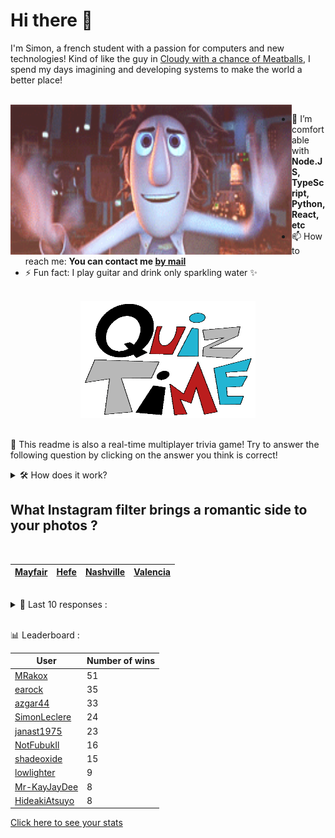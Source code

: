# Hi there 👋

I'm Simon, a french student with a passion for computers and new technologies!
Kind of like the guy in [Cloudy with a chance of Meatballs](https://www.youtube.com/watch?v=dQw4w9WgXcQ), I spend my days imagining and developing systems to make the world a better place!

<br>

<img width="450" height="240" src="./assets/cloudyWithAChanceOfMeatBalls.gif" align=left>

- 🌱 I’m comfortable with **Node.JS, TypeScript, Python, React, etc**
- 📫 How to reach me: **You can contact me [by mail](mailto:simon-leclere@orange.fr)**
- ⚡ Fun fact: I play guitar and drink only sparkling water ✨

<br>

<center><img width="280" height="187" src="./assets/quizTime.gif"></center>

<br>

🎲 This readme is also a real-time multiplayer trivia game! Try to answer the following question by clicking on the answer you think is correct!
<details>
  <summary>🛠️ How does it work?</summary>
  Each answer is a link to a pre-filled issue. When you press "Submit new issue", it triggers a Github action workflow that compares your answer with the correct answer, finds a new question and updates the readme.md file. Not bad huh?! This whole process only takes about 20 seconds!
</details>

## What Instagram filter brings a romantic side to your photos ?

<br>

| [Mayfair](https://github.com/SimonLeclere/SimonLeclere/issues/new?title=quiz%7C669%7CMayfair&body=Just%20click%20'Submit%20new%20issue'.) | [Hefe](https://github.com/SimonLeclere/SimonLeclere/issues/new?title=quiz%7C669%7CHefe&body=Just%20click%20'Submit%20new%20issue'.) | [Nashville](https://github.com/SimonLeclere/SimonLeclere/issues/new?title=quiz%7C669%7CNashville&body=Just%20click%20'Submit%20new%20issue'.) | [Valencia](https://github.com/SimonLeclere/SimonLeclere/issues/new?title=quiz%7C669%7CValencia&body=Just%20click%20'Submit%20new%20issue'.) |
| - | - | - | - | 

<br>

<details>
  <summary>📒 Last 10 responses :</summary>

- **OutlawOnGithub** answered **RunTime** to `What is the meaning of the RT letters of the Windows RT product name ?` (Wrong answer)
- **OutlawOnGithub** answered **Neon** to `Which of the following denotes an almost inert, colorless gas ?` (Good answer)
- **OutlawOnGithub** answered **New Coke** to `Which Coca-Cola formula was a major marketing failure ?` (Good answer)
- **OutlawOnGithub** answered **Selena Gomez** to `Who was the most followed personality on the Instagram network in 2017 ?` (Good answer)
- **SimonLeclere** answered **Fiona** to `Who was placed in a glass coffin by dwarves and then awakened by a prince ?` (Wrong answer)
- **SimonLeclere** answered **40 liters** to `How many liters of water can a horse drink each day ?` (Good answer)
- **SimonLeclere** answered **Radio Station** to `To which other object can we associate the paleophone invented by Charles Cross ?` (Wrong answer)
- **SimonLeclere** answered **To refresh** to `Why do polar bears lie in the snow when they run ?` (Good answer)
- **SimonLeclere** answered **Minister** to `Jeanne Chauvin was the first woman in France to practice what profession ?` (Wrong answer)
- **SimonLeclere** answered **Microsoft** to `Which company injected significant cash to support OpenSSH ?` (Good answer)

</details>

<br>

📊 Leaderboard :

| User | Number of wins |
|-|-|
| [MRakox](https://github.com/MRakox) | 51 |
| [earock](https://github.com/earock) | 35 |
| [azgar44](https://github.com/azgar44) | 33 |
| [SimonLeclere](https://github.com/SimonLeclere) | 24 |
| [janast1975](https://github.com/janast1975) | 23 |
| [NotFubukIl](https://github.com/NotFubukIl) | 16 |
| [shadeoxide](https://github.com/shadeoxide) | 15 |
| [lowlighter](https://github.com/lowlighter) | 9 |
| [Mr-KayJayDee](https://github.com/Mr-KayJayDee) | 8 |
| [HideakiAtsuyo](https://github.com/HideakiAtsuyo) | 8 |

[Click here to see your stats](https://github.com/SimonLeclere/SimonLeclere/issues/new?title=MyStats&body=Just%20click%20%27Submit%20new%20issue%27.)
